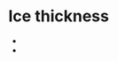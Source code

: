 # Ice thickness

- [](../notebooks/tutorials/inversion.ipynb)
- [](../notebooks/tutorials/observed_thickness_with_dynamic_spinup.ipynb)
